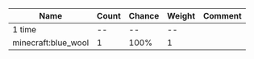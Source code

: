 | Name                | Count | Chance | Weight | Comment |
| ------------------- | ----- | ------ | ------ | ------- |
| 1 time              |    -- |     -- |     -- |         |
| minecraft:blue_wool |     1 |   100% |      1 |         |
